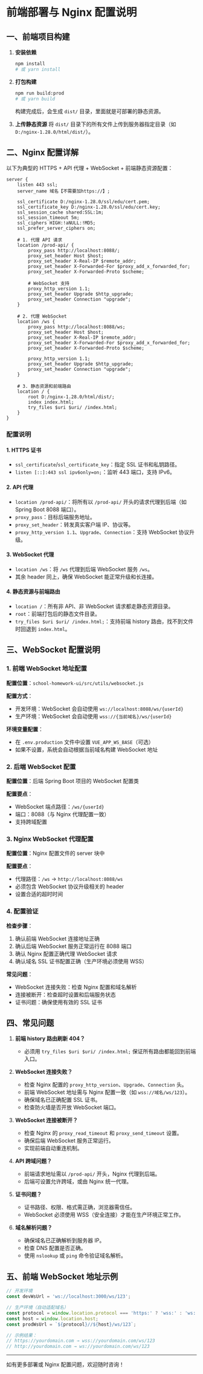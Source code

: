 # 前端部署与 Nginx 配置说明

## 一、前端项目构建

1. **安装依赖**
   ```bash
   npm install
   # 或 yarn install
   ```

2. **打包构建**
   ```bash
   npm run build:prod
   # 或 yarn build
   ```
   构建完成后，会生成 `dist/` 目录，里面就是可部署的静态资源。

3. **上传静态资源**
   将 `dist/` 目录下的所有文件上传到服务器指定目录（如 `D:/nginx-1.28.0/html/dist/`）。


## 二、Nginx 配置详解

以下为典型的 HTTPS + API 代理 + WebSocket + 前端静态资源配置：

```nginx
server {
    listen 443 ssl;
    server_name 域名【不需要加https://】;

    ssl_certificate D:/nginx-1.28.0/ssl/edu/cert.pem;
    ssl_certificate_key D:/nginx-1.28.0/ssl/edu/cert.key;
    ssl_session_cache shared:SSL:1m;
    ssl_session_timeout 5m;
    ssl_ciphers HIGH:!aNULL:!MD5;
    ssl_prefer_server_ciphers on;

    # 1. 代理 API 请求
    location /prod-api/ {
        proxy_pass http://localhost:8088/;
        proxy_set_header Host $host;
        proxy_set_header X-Real-IP $remote_addr;
        proxy_set_header X-Forwarded-For $proxy_add_x_forwarded_for;
        proxy_set_header X-Forwarded-Proto $scheme;

        # WebSocket 支持
        proxy_http_version 1.1;
        proxy_set_header Upgrade $http_upgrade;
        proxy_set_header Connection "upgrade";
    }

    # 2. 代理 WebSocket
    location /ws {
        proxy_pass http://localhost:8088/ws;
        proxy_set_header Host $host;
        proxy_set_header X-Real-IP $remote_addr;
        proxy_set_header X-Forwarded-For $proxy_add_x_forwarded_for;
        proxy_set_header X-Forwarded-Proto $scheme;

        proxy_http_version 1.1;
        proxy_set_header Upgrade $http_upgrade;
        proxy_set_header Connection "upgrade";
    }

    # 3. 静态资源和前端路由
    location / {
        root D:/nginx-1.28.0/html/dist/;
        index index.html;
        try_files $uri $uri/ /index.html;
    }
}
```

### 配置说明

#### 1. HTTPS 证书
- `ssl_certificate`/`ssl_certificate_key`：指定 SSL 证书和私钥路径。
- `listen [::]:443 ssl ipv6only=on;`：监听 443 端口，支持 IPv6。

#### 2. API 代理
- `location /prod-api/`：将所有以 `/prod-api/` 开头的请求代理到后端（如 Spring Boot 8088 端口）。
- `proxy_pass`：目标后端服务地址。
- `proxy_set_header`：转发真实客户端 IP、协议等。
- `proxy_http_version 1.1`、`Upgrade`、`Connection`：支持 WebSocket 协议升级。

#### 3. WebSocket 代理
- `location /ws`：将 `/ws` 代理到后端 WebSocket 服务 `/ws`。
- 其余 header 同上，确保 WebSocket 能正常升级和长连接。

#### 4. 静态资源与前端路由
- `location /`：所有非 API、非 WebSocket 请求都走静态资源目录。
- `root`：前端打包后的静态文件目录。
- `try_files $uri $uri/ /index.html;`：支持前端 history 路由，找不到文件时回退到 `index.html`。


## 三、WebSocket 配置说明

### 1. 前端 WebSocket 地址配置

**配置位置**：`school-homework-ui/src/utils/websocket.js`

**配置方式**：
- 开发环境：WebSocket 会自动使用 `ws://localhost:8088/ws/{userId}`
- 生产环境：WebSocket 会自动使用 `wss://{当前域名}/ws/{userId}`

**环境变量配置**：
- 在 `.env.production` 文件中设置 `VUE_APP_WS_BASE`（可选）
- 如果不设置，系统会自动根据当前域名构建 WebSocket 地址

### 2. 后端 WebSocket 配置

**配置位置**：后端 Spring Boot 项目的 WebSocket 配置类

**配置要点**：
- WebSocket 端点路径：`/ws/{userId}`
- 端口：8088（与 Nginx 代理配置一致）
- 支持跨域配置

### 3. Nginx WebSocket 代理配置

**配置位置**：Nginx 配置文件的 server 块中

**配置要点**：
- 代理路径：`/ws` → `http://localhost:8088/ws`
- 必须包含 WebSocket 协议升级相关的 header
- 设置合适的超时时间

### 4. 配置验证

**检查步骤**：
1. 确认前端 WebSocket 连接地址正确
2. 确认后端 WebSocket 服务正常运行在 8088 端口
3. 确认 Nginx 配置正确代理 WebSocket 请求
4. 确认域名 SSL 证书配置正确（生产环境必须使用 WSS）

**常见问题**：
- WebSocket 连接失败：检查 Nginx 配置和域名解析
- 连接被断开：检查超时设置和后端服务状态
- 证书问题：确保使用有效的 SSL 证书


## 四、常见问题

1. **前端 history 路由刷新 404？**
   - 必须用 `try_files $uri $uri/ /index.html;` 保证所有路由都能回到前端入口。

2. **WebSocket 连接失败？**
   - 检查 Nginx 配置的 `proxy_http_version`、`Upgrade`、`Connection` 头。
   - 前端 WebSocket 地址需与 Nginx 配置一致（如 `wss://域名/ws/123`）。
   - 确保域名已正确配置 SSL 证书。
   - 检查防火墙是否开放 WebSocket 端口。

3. **WebSocket 连接被断开？**
   - 检查 Nginx 的 `proxy_read_timeout` 和 `proxy_send_timeout` 设置。
   - 确保后端 WebSocket 服务正常运行。
   - 实现前端自动重连机制。

4. **API 跨域问题？**
   - 前端请求地址需以 `/prod-api/` 开头，Nginx 代理到后端。
   - 后端可设置允许跨域，或由 Nginx 统一代理。

5. **证书问题？**
   - 证书路径、权限、格式需正确，浏览器需信任。
   - WebSocket 必须使用 WSS（安全连接）才能在生产环境正常工作。

6. **域名解析问题？**
   - 确保域名已正确解析到服务器 IP。
   - 检查 DNS 配置是否正确。
   - 使用 `nslookup` 或 `ping` 命令验证域名解析。


## 五、前端 WebSocket 地址示例

```js
// 开发环境
const devWsUrl = 'ws://localhost:3000/ws/123';

// 生产环境（自动适配域名）
const protocol = window.location.protocol === 'https:' ? 'wss:' : 'ws:';
const host = window.location.host;
const prodWsUrl = `${protocol}//${host}/ws/123`;

// 示例结果：
// https://yourdomain.com → wss://yourdomain.com/ws/123
// http://yourdomain.com → ws://yourdomain.com/ws/123
```

---
如有更多部署或 Nginx 配置问题，欢迎随时咨询！ 